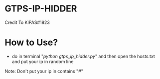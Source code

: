 # GTPS-IP-HIDDER
Credit To KIPAS#1823

# How to Use?
- do in terminal "*python gtps_ip_hidder.py*" and then open the hosts.txt and put your ip in random line

Note: Don't put your ip in contains "*#*"
